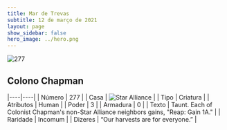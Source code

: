 ```yaml
---
title: Mar de Trevas
subtitle: 12 de março de 2021
layout: page
show_sidebar: false
hero_image: ../hero.png
---
```


![277](https://cdn.keyforgegame.com/media/card_front/pt/496_277_VMWM5H39QG8X_pt.png)

## Colono Chapman

|----|----|
| Número | 277 |
| Casa | ![Star Alliance](https://archonarcana.com/images/thumb/7/7d/Star_Alliance.png/22px-Star_Alliance.png "Aliança Estelar") |
| Tipo | Criatura |
| Atributos | Human |
| Poder | 3 |
| Armadura | 0 |
| Texto | Taunt.  Each of Colonist Chapman's non-Star Alliance neighbors gains, "Reap: Gain 1A." |
| Raridade | Incomum |
| Dizeres | “Our harvests are for everyone.” |
